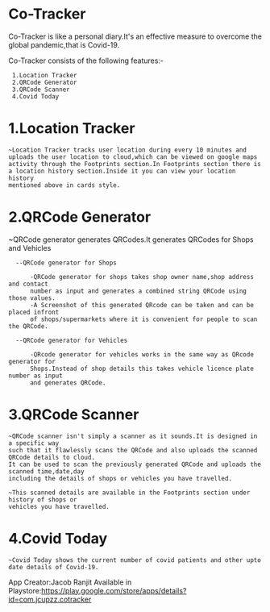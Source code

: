 # Co-Tracker

Co-Tracker is like a personal diary.It's an effective measure to overcome the global pandemic,that is Covid-19.

Co-Tracker consists of the following features:-

     1.Location Tracker
     2.QRCode Generator
     3.QRCode Scanner
     4.Covid Today
    
 # 1.Location Tracker
  
    ~Location Tracker tracks user location during every 10 minutes and 
    uploads the user location to cloud,which can be viewed on google maps
    activity through the Footprints section.In Footprints section there is 
    a location history section.Inside it you can view your location history 
    mentioned above in cards style.

<!-------------------------------------------------------------------------------------------------------------------->  

 # 2.QRCode Generator 

  ~QRCode generator generates QRCodes.It generates QRCodes for Shops and Vehicles
  
      --QRCode generator for Shops
          
          -QRCode generator for shops takes shop owner name,shop address and contact 
          number as input and generates a combined string QRCode using those values.
          -A Screenshot of this generated QRcode can be taken and can be placed infront 
          of shops/supermarkets where it is convenient for people to scan the QRCode.
      
      --QRCode generator for Vehicles
          
          -QRcode generator for vehicles works in the same way as QRcode generator for 
          Shops.Instead of shop details this takes vehicle licence plate number as input 
          and generates QRCode.

<!--------------------------------------------------------------------------------------------------------------------->

 # 3.QRCode Scanner
  
    ~QRCode scanner isn't simply a scanner as it sounds.It is designed in a specific way 
    such that it flawlessly scans the QRCode and also uploads the scanned QRCode details to cloud.
    It can be used to scan the previously generated QRCode and uploads the scanned time,date,day
    including the details of shops or vehicles you have travelled.
    
    ~This scanned details are available in the Footprints section under history of shops or 
    vehicles you have travelled.

<!--------------------------------------------------------------------------------------------------------------------->

# 4.Covid Today

    ~Covid Today shows the current number of covid patients and other upto date details of Covid-19.
  
<!--------------------------------------------------------------------------------------------------------------------->
App Creator:Jacob Ranjit
Available in Playstore:https://play.google.com/store/apps/details?id=com.jcupzz.cotracker
